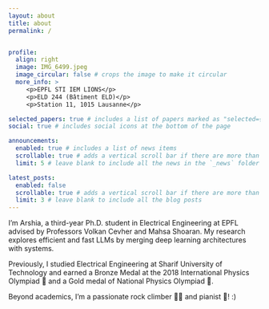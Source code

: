 ```yaml
---
layout: about
title: about
permalink: /


profile:
  align: right
  image: IMG_6499.jpeg
  image_circular: false # crops the image to make it circular
  more_info: >
     <p>EPFL STI IEM LIONS</p>
     <p>ELD 244 (Bâtiment ELD)</p>
     <p>Station 11, 1015 Lausanne</p>

selected_papers: true # includes a list of papers marked as "selected={true}"
social: true # includes social icons at the bottom of the page

announcements:
  enabled: true # includes a list of news items
  scrollable: true # adds a vertical scroll bar if there are more than 3 news items
  limit: 5 # leave blank to include all the news in the `_news` folder

latest_posts:
  enabled: false
  scrollable: true # adds a vertical scroll bar if there are more than 3 new posts items
  limit: 3 # leave blank to include all the blog posts
---
```


I’m Arshia, a third-year Ph.D. student in Electrical Engineering at EPFL advised by Professors Volkan Cevher and Mahsa Shoaran. My research explores efficient and fast LLMs by merging deep learning architectures with systems.

Previously, I studied Electrical Engineering at Sharif University of Technology and earned a Bronze Medal at the 2018 International Physics Olympiad 🥉 and a Gold medal of National Physics Olympiad 🥇. 

Beyond academics, I’m a passionate rock climber 🧗‍♂️ and pianist 🎹! :)







